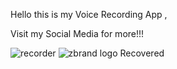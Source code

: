 Hello this is my Voice Recording App ,

Visit my Social Media for more!!!

![recorder](https://github.com/ZEBandit30/VoiceRecorderApp/assets/118847407/05567353-5073-46d2-848f-1de54c279728)
![zbrand logo  Recovered](https://github.com/ZEBandit30/VoiceRecorderApp/assets/118847407/ac41a8c1-9b3d-42b2-8259-c119be5d9043)
